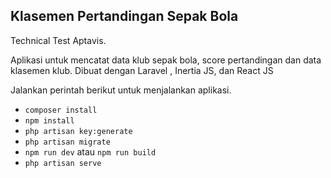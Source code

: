 ## Klasemen Pertandingan Sepak Bola

Technical Test Aptavis. 

Aplikasi untuk mencatat data klub sepak bola, score pertandingan dan data klasemen klub. Dibuat dengan Laravel , Inertia JS, dan React JS

Jalankan perintah berikut untuk menjalankan aplikasi.
- `composer install`
- `npm install`
- `php artisan key:generate`
- `php artisan migrate` 
- `npm run dev` atau `npm run build`
- `php artisan serve`